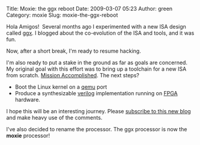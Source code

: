 Title: Moxie: the ggx reboot
Date: 2009-03-07 05:23
Author: green
Category: moxie
Slug: moxie-the-ggx-reboot

Hola Amigos!  Several months ago I experimented with a new ISA design
called [ggx][]. I blogged about the co-evolution of the ISA and tools,
and it was fun.

Now, after a short break, I'm ready to resume hacking.

I'm also ready to put a stake in the ground as far as goals are
concerned. My original goal with this effort was to bring up a toolchain
for a new ISA from scratch. [Mission Accomplished][]. The next steps?

-   Boot the Linux kernel on a [qemu][] port
-   Produce a synthesizable [verilog][] implementation running on
    [FPGA][] hardware.

I hope this will be an interesting journey. Please [subscribe to this
new blog][] and make heavy use of the comments.

I've also decided to rename the processor. The ggx processor is now the
**moxie** processor!

  [ggx]: http://spindazzle.org/ggx
  [Mission Accomplished]: http://mercurial.intuxication.org/hg/ggxdev
  [qemu]: http://en.wikipedia.org/wiki/Qemu
  [verilog]: http://en.wikipedia.org/wiki/Verilog
  [FPGA]: http://en.wikipedia.org/wiki/Field-programmable_gate_array
  [subscribe to this new blog]: http://feeds2.feedburner.com/moxielogic/HHXH

